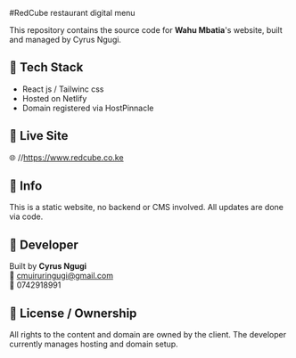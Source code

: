 #RedCube restaurant digital menu

This repository contains the source code for **Wahu Mbatia**'s website, built and managed by Cyrus Ngugi.

## 🔧 Tech Stack
- React js / Tailwinc css
- Hosted on Netlify
- Domain registered via HostPinnacle

## 🚀 Live Site
🌐 //https://www.redcube.co.ke

## 📄 Info
This is a static website, no backend or CMS involved. All updates are done via code.

## 💼 Developer
Built by **Cyrus Ngugi**  
📧 cmuiruringugi@gmail.com  
📱 0742918991

## 📝 License / Ownership
All rights to the content and domain are owned by the client. The developer currently manages hosting and domain setup.


